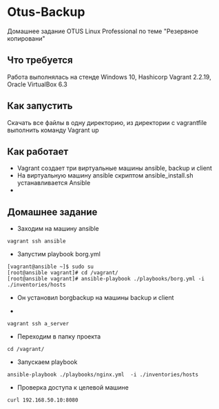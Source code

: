 # Otus-Backup
Домашнее задание OTUS Linux Professional по теме "Резервное копировани"

## Что требуется
Работа выполнялась на стенде Windows 10, Hashicorp Vagrant 2.2.19, Oracle VirtualBox 6.3

## Как запустить
Скачать все файлы в одну директорию, из директории с vagrantfile выполнить команду Vagrant up

## Как работает

* Vagrant создает три виртуальные машины ansible, backup и client
* На виртуальную машину ansible скриптом ansible_install.sh устанавливается Ansible 
* 
 
## Домашнее задание
* Заходим на машину ansible
```
vagrant ssh ansible 
```
* Запустим playbook borg.yml 
```
[vagrant@ansible ~]$ sudo su
[root@ansible vagrant]# cd /vagrant/
[root@ansible vagrant]# ansible-playbook ./playbooks/borg.yml -i ./inventories/hosts 
```
* Он устaновил borgbackup на машины backup и client

*
```
vagrant ssh a_server 
```
* Переходим в папку проекта
```
cd /vagrant/
```
* Запускаем playbook
```
ansible-playbook ./playbooks/nginx.yml  -i ./inventories/hosts
```
* Проверка доступа к целевой машине
```
curl 192.168.50.10:8080
```

